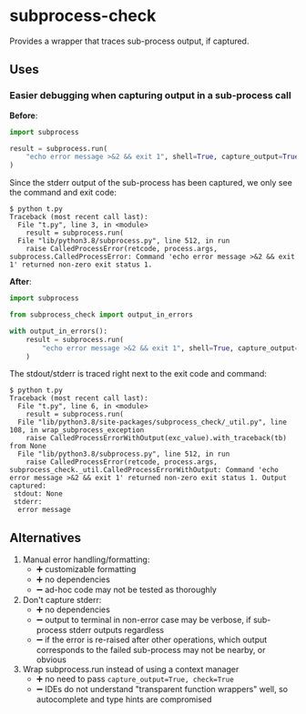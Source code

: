 # subprocess-check

Provides a wrapper that traces sub-process output, if captured.

## Uses

### Easier debugging when capturing output in a sub-process call

**Before**:

```python
import subprocess

result = subprocess.run(
    "echo error message >&2 && exit 1", shell=True, capture_output=True, check=True
)
```

Since the stderr output of the sub-process has been captured, we only see the command
and exit code:

```
$ python t.py
Traceback (most recent call last):
  File "t.py", line 3, in <module>
    result = subprocess.run(
  File "lib/python3.8/subprocess.py", line 512, in run
    raise CalledProcessError(retcode, process.args,
subprocess.CalledProcessError: Command 'echo error message >&2 && exit 1' returned non-zero exit status 1.
```

**After**:

```python
import subprocess

from subprocess_check import output_in_errors

with output_in_errors():
    result = subprocess.run(
        "echo error message >&2 && exit 1", shell=True, capture_output=True, check=True
    )
```

The stdout/stderr is traced right next to the exit code and command:

```
$ python t.py
Traceback (most recent call last):
  File "t.py", line 6, in <module>
    result = subprocess.run(
  File "lib/python3.8/site-packages/subprocess_check/_util.py", line 108, in wrap_subprocess_exception
    raise CalledProcessErrorWithOutput(exc_value).with_traceback(tb) from None
  File "lib/python3.8/subprocess.py", line 512, in run
    raise CalledProcessError(retcode, process.args,
subprocess_check._util.CalledProcessErrorWithOutput: Command 'echo error message >&2 && exit 1' returned non-zero exit status 1. Output captured:
 stdout: None
 stderr:
  error message
```

## Alternatives

1. Manual error handling/formatting:
   - :heavy_plus_sign: customizable formatting
   - :heavy_plus_sign: no dependencies
   - :heavy_minus_sign: ad-hoc code may not be tested as thoroughly
2. Don't capture stderr: 
   - :heavy_plus_sign: no dependencies
   - :heavy_minus_sign: output to terminal in non-error case may be verbose, if
     sub-process stderr outputs regardless
   - :heavy_minus_sign: if the error is re-raised after other operations, which
     output corresponds to the failed sub-process may not be nearby, or obvious
3. Wrap subprocess.run instead of using a context manager
   - :heavy_plus_sign: no need to pass `capture_output=True, check=True`
   - :heavy_minus_sign: IDEs do not understand "transparent function wrappers" well,
     so autocomplete and type hints are compromised
